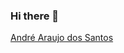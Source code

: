 ### Hi there 👋
<script src="https://platform.linkedin.com/badges/js/profile.js" async defer type="text/javascript"></script>
<!--
**AndreSantos00/andresantos00** is a ✨ _special_ ✨ repository because its `README.md` (this file) appears on your GitHub profile.

Here are some ideas to get you started:

- 🔭 I’m currently working on ...
- 🌱 I’m currently learning ...
- 👯 I’m looking to collaborate on ...
- 🤔 I’m looking for help with ...
- 💬 Ask me about ...
- 📫 How to reach me: ...
- 😄 Pronouns: ...
- ⚡ Fun fact: ...
-->
<div class="badge-base LI-profile-badge" data-locale="pt_BR" data-size="medium" data-theme="dark" data-type="VERTICAL" data-vanity="andre-santos00" data-version="v1"><a class="badge-base__link LI-simple-link" href="https://br.linkedin.com/in/andre-santos00?trk=profile-badge">André Araujo dos Santos</a></div>
